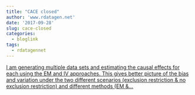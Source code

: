 ```yaml
---
title: "CACE closed"
author: 'www.rdatagen.net'
date: '2017-09-28'
slug: cace-closed
categories:
  - bloglink
tags:
  - rdatagennet
---
```


[I am generating multiple data sets and estimating the causal effects for each using the EM and IV approaches. This gives better picture of the bias and variation under the two different scenarios (exclusion restriction & no exclusion restriction) and different methods (EM &...<click to read more>](https://www.rdatagen.net/post/em-estimation-of-cace/)

